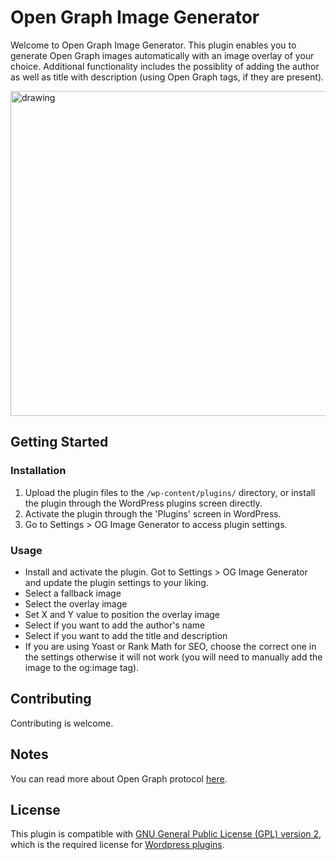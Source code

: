 # Open Graph Image Generator

Welcome to Open Graph Image Generator. This plugin enables you to generate Open Graph images automatically with an image overlay of your choice. Additional functionality includes the possiblity of adding the author as well as title with description (using Open Graph tags, if they are present).

<img src="https://i.imgur.com/xgbZHHz.png" alt="drawing" width="520"/>

## Getting Started
### Installation

1. Upload the plugin files to the `/wp-content/plugins/` directory, or install the plugin through the WordPress plugins screen directly.
2. Activate the plugin through the 'Plugins' screen in WordPress.
3. Go to Settings > OG Image Generator to access plugin settings.

### Usage

* Install and activate the plugin. Got to Settings > OG Image Generator and update the plugin settings to your liking. 
* Select a fallback image
* Select the overlay image
* Set X and Y value to position the overlay image
* Select if you want to add the author's name
* Select if you want to add the title and description
* If you are using Yoast or Rank Math for SEO, choose the correct one in the settings otherwise it will not work (you will need to manually add the image to the og:image tag).

## Contributing

Contributing is welcome.

## Notes

You can read more about Open Graph protocol [here](https://ogp.me/). 

## License

This plugin is compatible with [GNU General Public License (GPL) version 2](https://www.gnu.org/licenses/license-list.html#GPLCompatibleLicenses), which is the required license for [Wordpress plugins](https://wordpress.org/plugins/developers/).